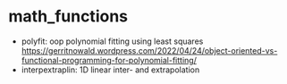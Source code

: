 # math_functions
 - polyfit: oop polynomial fitting using least squares
   https://gerritnowald.wordpress.com/2022/04/24/object-oriented-vs-functional-programming-for-polynomial-fitting/
 - interpextraplin: 1D linear inter- and extrapolation

